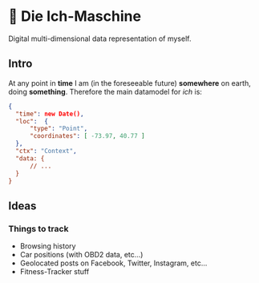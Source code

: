 # 🙂 Die Ich-Maschine
Digital multi-dimensional data representation of myself.

## Intro

At any point in **time** I am (in the foreseeable future) **somewhere** on earth, doing **something**. Therefore the main datamodel for _ich_ is:

```json
{
  "time": new Date(),
  "loc":  {
	  "type": "Point",
	  "coordinates": [ -73.97, 40.77 ]
  },
  "ctx": "Context",
  "data: {
	  // ...
  }
}
```

## Ideas

### Things to track

- Browsing history
- Car positions (with OBD2 data, etc...)
- Geolocated posts on Facebook, Twitter, Instagram, etc...
- Fitness-Tracker stuff
